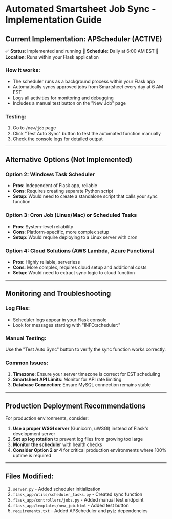 # Automated Smartsheet Job Sync - Implementation Guide

## Current Implementation: APScheduler (ACTIVE)

✅ **Status**: Implemented and running
📅 **Schedule**: Daily at 6:00 AM EST
🔧 **Location**: Runs within your Flask application

### How it works:
- The scheduler runs as a background process within your Flask app
- Automatically syncs approved jobs from Smartsheet every day at 6 AM EST
- Logs all activities for monitoring and debugging
- Includes a manual test button on the "New Job" page

### Testing:
1. Go to `/new/job` page
2. Click "Test Auto Sync" button to test the automated function manually
3. Check the console logs for detailed output

---

## Alternative Options (Not Implemented)

### Option 2: Windows Task Scheduler
- **Pros**: Independent of Flask app, reliable
- **Cons**: Requires creating separate Python script
- **Setup**: Would need to create a standalone script that calls your sync function

### Option 3: Cron Job (Linux/Mac) or Scheduled Tasks
- **Pros**: System-level reliability
- **Cons**: Platform-specific, more complex setup
- **Setup**: Would require deploying to a Linux server with cron

### Option 4: Cloud Solutions (AWS Lambda, Azure Functions)
- **Pros**: Highly reliable, serverless
- **Cons**: More complex, requires cloud setup and additional costs
- **Setup**: Would need to extract sync logic to cloud function

---

## Monitoring and Troubleshooting

### Log Files:
- Scheduler logs appear in your Flask console
- Look for messages starting with "INFO:scheduler:"

### Manual Testing:
Use the "Test Auto Sync" button to verify the sync function works correctly.

### Common Issues:
1. **Timezone**: Ensure your server timezone is correct for EST scheduling
2. **Smartsheet API Limits**: Monitor for API rate limiting
3. **Database Connection**: Ensure MySQL connection remains stable

---

## Production Deployment Recommendations

For production environments, consider:

1. **Use a proper WSGI server** (Gunicorn, uWSGI) instead of Flask's development server
2. **Set up log rotation** to prevent log files from growing too large
3. **Monitor the scheduler** with health checks
4. **Consider Option 2 or 4** for critical production environments where 100% uptime is required

---

## Files Modified:

1. `server.py` - Added scheduler initialization
2. `flask_app/utils/scheduler_tasks.py` - Created sync function
3. `flask_app/controllers/jobs.py` - Added manual test endpoint
4. `flask_app/templates/new_job.html` - Added test button
5. `requirements.txt` - Added APScheduler and pytz dependencies

